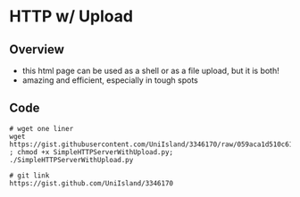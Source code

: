 # HTTP w/ Upload

## Overview

* this html page can be used as a shell or as a file upload, but it is both!&#x20;
* amazing and efficient, especially in tough spots

## Code

```
# wget one liner
wget https://gist.githubusercontent.com/UniIsland/3346170/raw/059aca1d510c615df3d9fedafabac4d538ebe352/SimpleHTTPServerWithUpload.py ; chmod +x SimpleHTTPServerWithUpload.py; ./SimpleHTTPServerWithUpload.py

# git link
https://gist.github.com/UniIsland/3346170
```
